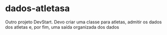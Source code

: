 # dados-atletasa
Outro projeto DevStart. Devo criar uma classe para atletas, admitir os dados dos atletas e, por fim, uma saída organizada dos dados
